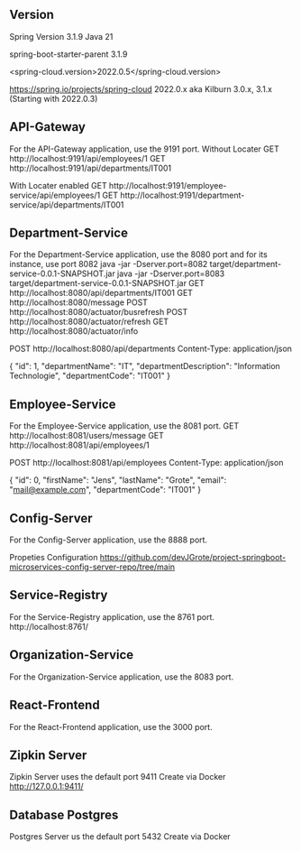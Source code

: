 ## Version

Spring Version 3.1.9
Java 21

<artifactId>spring-boot-starter-parent</artifactId>
<version>3.1.9</version>

<spring-cloud.version>2022.0.5</spring-cloud.version>

https://spring.io/projects/spring-cloud
2022.0.x aka Kilburn	3.0.x, 3.1.x (Starting with 2022.0.3)

## API-Gateway
For the API-Gateway application, use the 9191 port.
Without Locater
GET http://localhost:9191/api/employees/1
GET http://localhost:9191/api/departments/IT001

With Locater enabled
GET http://localhost:9191/employee-service/api/employees/1
GET http://localhost:9191/department-service/api/departments/IT001


## Department-Service 
For the Department-Service application, use the 8080 port and for its instance, use port 8082
java -jar -Dserver.port=8082 target/department-service-0.0.1-SNAPSHOT.jar
java -jar -Dserver.port=8083 target/department-service-0.0.1-SNAPSHOT.jar
GET http://localhost:8080/api/departments/IT001
GET http://localhost:8080/message
POST http://localhost:8080/actuator/busrefresh
POST http://localhost:8080/actuator/refresh
GET http://localhost:8080/actuator/info

POST http://localhost:8080/api/departments
Content-Type: application/json

{
"id": 1,
"departmentName": "IT",
"departmentDescription": "Information Technologie",
"departmentCode": "IT001"
}

## Employee-Service
For the Employee-Service application, use the 8081 port.
GET http://localhost:8081/users/message
GET http://localhost:8081/api/employees/1

POST http://localhost:8081/api/employees
Content-Type: application/json

{
"id": 0,
"firstName": "Jens",
"lastName": "Grote",
"email": "mail@example.com",
"departmentCode": "IT001"
}


## Config-Server
For the Config-Server application, use the 8888 port.

Propeties Configuration
https://github.com/devJGrote/project-springboot-microservices-config-server-repo/tree/main

## Service-Registry
For the Service-Registry application, use the 8761 port.
http://localhost:8761/

## Organization-Service
For the Organization-Service application, use the 8083 port.

## React-Frontend
For the React-Frontend application, use the 3000 port.

## Zipkin Server
Zipkin Server uses the default port 9411
Create via Docker
http://127.0.0.1:9411/ 

## Database Postgres
Postgres Server us the default port 5432
Create via Docker